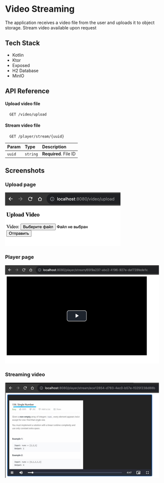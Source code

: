 # Video Streaming

The application receives a video file from the user and uploads it to object storage. Stream video available upon
request

## Tech Stack

- Kotlin
- Ktor
- Exposed
- H2 Database
- MinIO

## API Reference

#### Upload video file

```http
  GET /video/upload
```

#### Stream video file

```http
  GET /player/stream/{uuid}
```

| Param  | Type     | Description           |
|:-------|:---------|:----------------------|
| `uuid` | `string` | **Required**. File ID |


## Screenshots

### Upload page

<img alt="Upload Page" src="docs/upload.png">

### Player page

<img alt="PLayer" src="docs/player.png">

### Streaming video

<img alt="Video Streaming" src="docs/stream.JPG">
